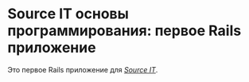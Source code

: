 # Source IT основы программирования: первое Rails приложение

Это первое Rails приложение для
[*Source IT*](http://sourceit.com.ua/).
